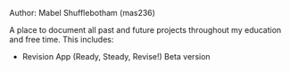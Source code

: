 Author: Mabel Shufflebotham (mas236)

A place to document all past and future projects throughout my education and free time. This includes:
- Revision App (Ready, Steady, Revise!) Beta version
